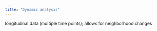 ```yaml
---
title: "Dynamic analysis"
---
```

longitudinal data (multiple time points); allows for neighborhood changes

